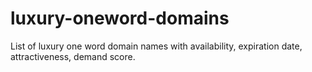 # luxury-oneword-domains
List of luxury one word domain names with availability, expiration date, attractiveness, demand score.
